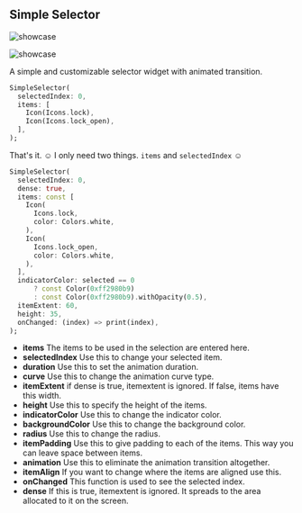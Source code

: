 ## Simple Selector

![showcase](https://github.com/sameteyisan/simple_selector/blob/main/sample.gif)

![showcase](https://github.com/sameteyisan/simple_selector/blob/main/sample_2.gif)

A simple and customizable selector widget with animated transition.

```dart
SimpleSelector(
  selectedIndex: 0,
  items: [
    Icon(Icons.lock),
    Icon(Icons.lock_open),
  ],
);
```

That's it. ☺️ I only need two things. ``items`` and ``selectedIndex`` ☺️

```dart
SimpleSelector(
  selectedIndex: 0,
  dense: true,
  items: const [
    Icon(
      Icons.lock,
      color: Colors.white,
    ),
    Icon(
      Icons.lock_open,
      color: Colors.white,
    ),
  ],
  indicatorColor: selected == 0
      ? const Color(0xff2980b9)
      : const Color(0xff2980b9).withOpacity(0.5),
  itemExtent: 60,
  height: 35,
  onChanged: (index) => print(index),
);
```
 - **items**  The items to be used in the selection are entered here.
 - **selectedIndex**  Use this to change your selected item.
 - **duration**  Use this to set the animation duration.
 - **curve**  Use this to change the animation curve type.
 - **itemExtent**  if dense is true, itemextent is ignored. If false, items have this width.
 - **height**  Use this to specify the height of the items.
 - **indicatorColor**  Use this to change the indicator color.
 - **backgroundColor**  Use this to change the background color.
 - **radius**  Use this to change the radius.
 - **itemPadding**  Use this to give padding to each of the items. This way you can leave space between items.
 - **animation**  Use this to eliminate the animation transition altogether.
 - **itemAlign**  If you want to change where the items are aligned use this.
 - **onChanged**  This function is used to see the selected index.
 - **dense**   If this is true, itemextent is ignored. It spreads to the area allocated to it on the screen.
